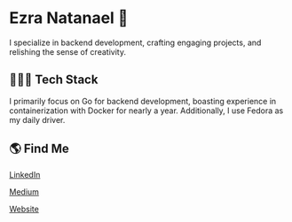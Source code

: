 # Ezra Natanael 👋

I specialize in backend development, crafting engaging projects, and relishing the sense of creativity.

## 👨🏻‍💻 Tech Stack

I primarily focus on Go for backend development, boasting experience in containerization with Docker for nearly a year. Additionally, I use Fedora as my daily driver.

## 🌎 Find Me

[LinkedIn](https://www.linkedin.com/in/ezrantn/)

[Medium](https://medium.com/@ezrantn)

[Website](https://ezrantn.vercel.app/)

